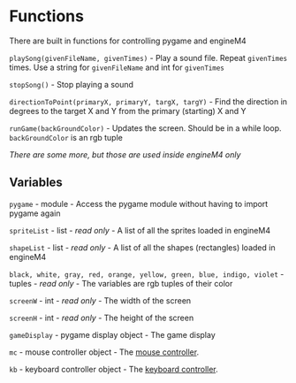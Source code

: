# Functions



There are built in functions for controlling pygame and engineM4

`playSong(givenFileName, givenTimes)` - Play a sound file. Repeat `givenTimes` times. Use a string for `givenFileName` and int for `givenTimes`

`stopSong()` - Stop playing a sound

`directionToPoint(primaryX, primaryY, targX, targY)` - Find the direction in degrees to the target X and Y from the primary (starting) X and Y

`runGame(backGroundColor)` - Updates the screen. Should be in a while loop. `backGroundColor` is an rgb tuple

_There are some more, but those are used inside engineM4 only_

## Variables

`pygame` - module - Access the pygame module without having to import pygame again

`spriteList` - list - _read only_ - A list of all the sprites loaded in engineM4

`shapeList` - list - _read only_ - A list of all the shapes (rectangles) loaded in engineM4

`black, white, gray, red, orange, yellow, green, blue, indigo, violet` - tuples - _read only_ - The variables are rgb tuples of their color

`screenW` - int - _read only_ - The width of the screen

`screenH` - int - _read only_ - The height of the screen

`gameDisplay` - pygame display object - The game display

`mc` - mouse controller object - The [mouse controller](mousecontroller.md).

`kb` - keyboard controller object - The [keyboard controller](keyboardcontroller.md).
